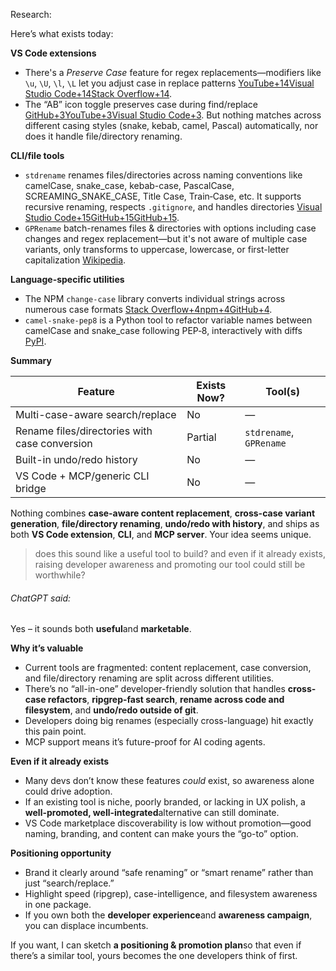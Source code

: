 Research:

Here’s what exists today:

**VS Code extensions**

- There's a _Preserve Case_ feature for regex replacements—modifiers like `\u`, `\U`, `\l`, `\L` let you adjust case in replace patterns [YouTube+14Visual Studio Code+14Stack Overflow+14](https://code.visualstudio.com/docs/editing/codebasics?utm_source=chatgpt.com).
- The “AB” icon toggle preserves case during find/replace [GitHub+3YouTube+3Visual Studio Code+3](https://www.youtube.com/watch?v=JEESpXjbv38&utm_source=chatgpt.com).
  But nothing matches across different casing styles (snake, kebab, camel, Pascal) automatically, nor does it handle file/directory renaming.

**CLI/file tools**

- `stdrename` renames files/directories across naming conventions like camelCase, snake_case, kebab-case, PascalCase, SCREAMING_SNAKE_CASE, Title Case, Train‑Case, etc. It supports recursive renaming, respects `.gitignore`, and handles directories [Visual Studio Code+15GitHub+15GitHub+15](https://github.com/Gadiguibou/stdrename?utm_source=chatgpt.com).
- `GPRename` batch-renames files & directories with options including case changes and regex replacement—but it's not aware of multiple case variants, only transforms to uppercase, lowercase, or first-letter capitalization [Wikipedia](https://en.wikipedia.org/wiki/GPRename?utm_source=chatgpt.com).

**Language-specific utilities**

- The NPM `change-case` library converts individual strings across numerous case formats [Stack Overflow+4npm+4GitHub+4](https://www.npmjs.com/package/change-case?utm_source=chatgpt.com).
- `camel-snake-pep8` is a Python tool to refactor variable names between camelCase and snake_case following PEP‑8, interactively with diffs [PyPI](https://pypi.org/project/camel-snake-pep8/?utm_source=chatgpt.com).

**Summary**

| Feature                                       | Exists Now? | Tool(s)                 |
| --------------------------------------------- | ----------- | ----------------------- |
| Multi-case-aware search/replace               | No          | —                       |
| Rename files/directories with case conversion | Partial     | `stdrename`, `GPRename` |
| Built-in undo/redo history                    | No          | —                       |
| VS Code + MCP/generic CLI bridge              | No          | —                       |

Nothing combines **case-aware content replacement**, **cross-case variant generation**, **file/directory renaming**, **undo/redo with history**, and ships as both **VS Code extension**, **CLI**, and **MCP server**. Your idea seems unique.

> does this sound like a useful tool to build? and even if it already exists, raising developer awareness and promoting our tool could still be worthwhile?

###### ChatGPT said:

Yes – it sounds both **useful**and **marketable**.

**Why it’s valuable**

- Current tools are fragmented: content replacement, case conversion, and file/directory renaming are split across different utilities.
- There’s no “all-in-one” developer-friendly solution that handles **cross-case refactors**, **ripgrep-fast search**, **rename across code and filesystem**, and **undo/redo outside of git**.
- Developers doing big renames (especially cross-language) hit exactly this pain point.
- MCP support means it’s future-proof for AI coding agents.

**Even if it already exists**

- Many devs don’t know these features _could_ exist, so awareness alone could drive adoption.
- If an existing tool is niche, poorly branded, or lacking in UX polish, a **well-promoted, well-integrated**alternative can still dominate.
- VS Code marketplace discoverability is low without promotion—good naming, branding, and content can make yours the “go-to” option.

**Positioning opportunity**

- Brand it clearly around “safe renaming” or “smart rename” rather than just “search/replace.”
- Highlight speed (ripgrep), case-intelligence, and filesystem awareness in one package.
- If you own both the **developer experience**and **awareness campaign**, you can displace incumbents.

If you want, I can sketch **a positioning & promotion plan**so that even if there’s a similar tool, yours becomes the one developers think of first.
